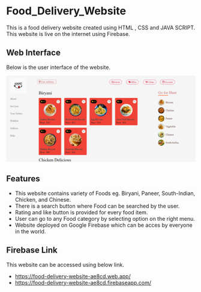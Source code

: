 # Food_Delivery_Website
This is a food delivery website created using HTML , CSS and JAVA SCRIPT.
This website is live on the internet using Firebase.

## Web Interface
Below is the user interface of the website.

![ alt text ](public/images/Home_Page.png)

## Features 
- This website contains variety of Foods eg. Biryani, Paneer, South-Indian, Chicken, and Chinese.
- There is a search button where Food can be searched by the user.
- Rating and like button is provided for every food item.
- User can go to any Food category by selecting option on the right menu.
- Website deployed on Google Firebase which can be acces by everyone in the world.

## Firebase Link
This website can be accessed using below link.
- https://food-delivery-website-ae8cd.web.app/
- https://food-delivery-website-ae8cd.firebaseapp.com/

